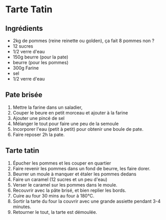 # Tarte Tatin

## Ingrédients

* 2kg de pommes (reine reinette ou golden), ça fait 8 pommes non ?
* 12 sucres
* 1/2 verre d'eau
* 150g beurre (pour la pate)
* beurre (pour les pommes)
* 300g Farine
* sel
* 1/2 verre d'eau

## Pate brisée

1. Mettre la farine dans un saladier,
2. Couper le beure en petit morceau et ajouter à la farine
3. Ajouter une pincé de sel
4. Mélanger le tout pour faire une peu de la semoule
5. Incorporer l'eau (petit à petit) pour obtenir une boule de pate.
6. Faire reposer 2h la pate.


## Tarte tatin

1. Épucher les pommes et les couper en quartier
2. Faire revenir les pommes  dans un fond de beurre, les faire dorer.
3. Beurrer un moule à manquer et étaler les pommes dedans
4. Faire un caramel (12 sucres et un peu d'eau)
5. Verser le caramel sur les pommes dans le moule.
6. Recouvrir avec la pâte brisé, et bien replier les bords.
7. Cuire au four 30 mins au four à 180°C.
8. Sortir la tarte du four la couvrir avec une grande assiette pendant 3-4 minutes.
9. Retourner le tout, la tarte est démoulée.



